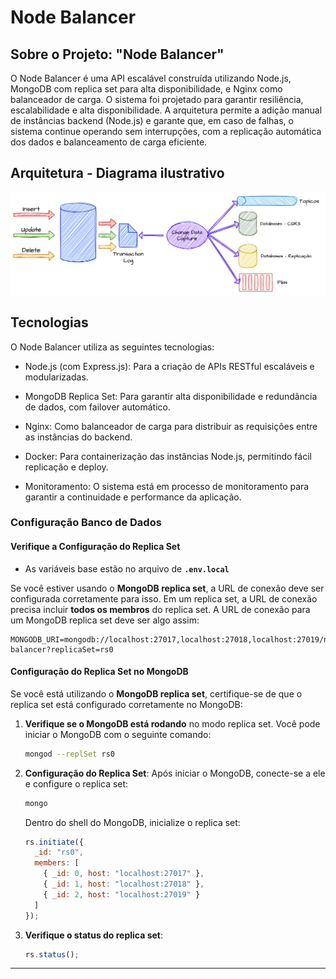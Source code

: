 # Node Balancer

## Sobre o Projeto: "Node Balancer"

O Node Balancer é uma API escalável construída utilizando Node.js, MongoDB com replica set para alta disponibilidade, e Nginx como balanceador de carga. O sistema foi projetado para garantir resiliência, escalabilidade e alta disponibilidade. A arquitetura permite a adição manual de instâncias backend (Node.js) e garante que, em caso de falhas, o sistema continue operando sem interrupções, com a replicação automática dos dados e balanceamento de carga eficiente.

## Arquitetura - Diagrama ilustrativo

![img.png](docs/images/diagramEscale.png)

## Tecnologias

O Node Balancer utiliza as seguintes tecnologias:

- Node.js (com Express.js): Para a criação de APIs RESTful escaláveis e modularizadas.

- MongoDB Replica Set: Para garantir alta disponibilidade e redundância de dados, com failover automático.

- Nginx: Como balanceador de carga para distribuir as requisições entre as instâncias do backend.

- Docker: Para containerização das instâncias Node.js, permitindo fácil replicação e deploy.

- Monitoramento: O sistema está em processo de monitoramento para garantir a continuidade e performance da aplicação.


### Configuração Banco de Dados

#### **Verifique a Configuração do Replica Set**

- As variáveis base estão no arquivo de **``.env.local``**

Se você estiver usando o **MongoDB replica set**, a URL de conexão deve ser configurada corretamente para isso. Em um replica set, a URL de conexão precisa incluir **todos os membros** do replica set. A URL de conexão para um MongoDB replica set deve ser algo assim:

```env
MONGODB_URI=mongodb://localhost:27017,localhost:27018,localhost:27019/node-balancer?replicaSet=rs0
```

#### **Configuração do Replica Set no MongoDB**

Se você está utilizando o **MongoDB replica set**, certifique-se de que o replica set está configurado corretamente no MongoDB:

1. **Verifique se o MongoDB está rodando** no modo replica set. Você pode iniciar o MongoDB com o seguinte comando:

   ```bash
   mongod --replSet rs0
   ```

2. **Configuração do Replica Set**: Após iniciar o MongoDB, conecte-se a ele e configure o replica set:

   ```bash
   mongo
   ```

   Dentro do shell do MongoDB, inicialize o replica set:

   ```javascript
   rs.initiate({
     _id: "rs0",
     members: [
       { _id: 0, host: "localhost:27017" },
       { _id: 1, host: "localhost:27018" },
       { _id: 2, host: "localhost:27019" }
     ]
   });
   ```

3. **Verifique o status do replica set**:

   ```javascript
   rs.status();
   ```


---

